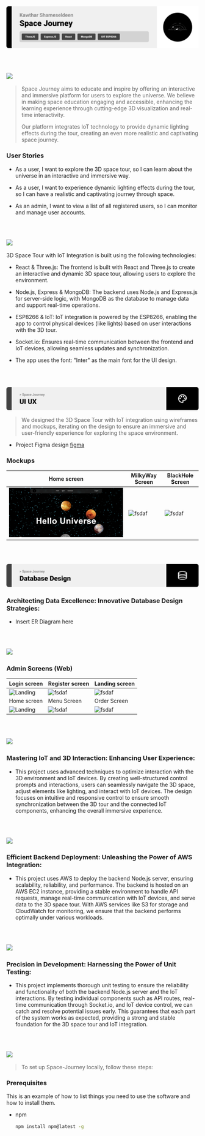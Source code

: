 <img src="./readme/title1.svg"/>

<br><br>

<!-- project philosophy -->
<img src="./readme/title2.svg"/>

> Space Journey aims to educate and inspire by offering an interactive and immersive platform for users to explore the universe. We believe in making space education engaging and accessible, enhancing the learning experience through cutting-edge 3D visualization and real-time interactivity.
>
> Our platform integrates IoT technology to provide dynamic lighting effects during the tour, creating an even more realistic and captivating space journey.

### User Stories

- As a user, I want to explore the 3D space tour, so I can learn about the universe in an interactive and immersive way.
- As a user, I want to experience dynamic lighting effects during the tour, so I can have a realistic and captivating journey through space.

- As an admin, I want to view a list of all registered users, so I can monitor and manage user accounts.

<br><br>

<!-- Tech stack -->
<img src="./readme/title3.svg"/>


3D Space Tour with IoT Integration is built using the following technologies:
- React & Three.js: The frontend is built with React and Three.js to create an interactive and dynamic 3D space tour, allowing users to explore the environment.

- Node.js, Express & MongoDB: The backend uses Node.js and Express.js for server-side logic, with MongoDB as the database to manage data and support real-time operations.

- ESP8266 & IoT: IoT integration is powered by the ESP8266, enabling the app to control physical devices (like lights) based on user interactions with the 3D tour.

- Socket.io: Ensures real-time communication between the frontend and IoT devices, allowing seamless updates and synchronization.

- The app uses the font:  "Inter" as the main font for the UI design.

<br><br>

<!-- UI UX -->
<img src="./readme/title4.svg"/>

> We designed the 3D Space Tour with IoT integration using wireframes and mockups, iterating on the design to ensure an immersive and user-friendly experience for exploring the space environment.

- Project Figma design [figma](https://www.figma.com/design/x3ik1gHkx6FZ9RbfEOqSrH/Space-Journey?node-id=0-1&t=3nPedjzeBdMIpC4X-1)



### Mockups
| Home screen  | MilkyWay Screen | BlackHole Screen |
| ---| ---| ---|
| ![Landing](./readme/demo/Home.png) | ![fsdaf](./readme/demo/1440x1024.png) | ![fsdaf](./readme/demo/1440x1024.png) |

<br><br>



<!-- Database Design -->
<img src="./readme/title5.svg"/>

###  Architecting Data Excellence: Innovative Database Design Strategies:

- Insert ER Diagram here


<br><br>


<!-- Implementation -->
<img src="./readme/title6.svg"/>


### Admin Screens (Web)
| Login screen  | Register screen |  Landing screen |
| ---| ---| ---|
| ![Landing](./readme/demo/1440x1024.png) | ![fsdaf](./readme/demo/1440x1024.png) | ![fsdaf](./readme/demo/1440x1024.png) |
| Home screen  | Menu Screen | Order Screen |
| ![Landing](./readme/demo/1440x1024.png) | ![fsdaf](./readme/demo/1440x1024.png) | ![fsdaf](./readme/demo/1440x1024.png) |

<br><br>


<!-- Prompt Engineering -->
<img src="./readme/title7.svg"/>

###  Mastering IoT and 3D Interaction: Enhancing User Experience:

- This project uses advanced techniques to optimize interaction with the 3D environment and IoT devices. By creating well-structured control prompts and interactions, users can seamlessly navigate the 3D space, adjust elements like lighting, and interact with IoT devices. The design focuses on intuitive and responsive control to ensure smooth synchronization between the 3D tour and the connected IoT components, enhancing the overall immersive experience.

<br><br>


<!-- AWS Deployment -->
<img src="./readme/title8.svg"/>

###  Efficient Backend Deployment: Unleashing the Power of AWS Integration:

- This project uses AWS to deploy the backend Node.js server, ensuring scalability, reliability, and performance. The backend is hosted on an AWS EC2 instance, providing a stable environment to handle API requests, manage real-time communication with IoT devices, and serve data to the 3D space tour. With AWS services like S3 for storage and CloudWatch for monitoring, we ensure that the backend performs optimally under various workloads.

<br><br>

<!-- Unit Testing -->
<img src="./readme/title9.svg"/>

###  Precision in Development: Harnessing the Power of Unit Testing:

- This project implements thorough unit testing to ensure the reliability and functionality of both the backend Node.js server and the IoT interactions. By testing individual components such as API routes, real-time communication through Socket.io, and IoT device control, we can catch and resolve potential issues early. This guarantees that each part of the system works as expected, providing a strong and stable foundation for the 3D space tour and IoT integration.

<br><br>



<!-- How to run -->
<img src="./readme/title10.svg"/>

> To set up Space-Journey locally, follow these steps:

### Prerequisites

This is an example of how to list things you need to use the software and how to install them.
* npm
  ```sh
  npm install npm@latest -g
  ```